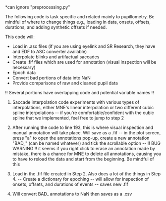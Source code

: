 *can ignore "preprocessing.py"

The following code is task specific and related mainly to pupillometry. Be mindful of where to change things e.g., loading in data, onsets, offsets, durations, and adding synthetic offsets if needed.

This code will:
- Load in .asc files (if you are using eyelink and SR Research, they have and EDF to ASC converter available)
- Interpolate blinks and artifactual saccades
- Create .fif files which are used for annotation (visual inspection will be necessary)
- Epoch data
- Convert bad portions of data into NaN
- Provide comparisons of raw and cleaned pupil data


!! Several portions have overlapping code and potential variable names !! 


1) Saccade interpolation code experiments with various types of interpolations, either MNE's linear interpolation or two different cubic spline interpolations
     -- if you're comfortable/confident with the cubic spline that we implemented, feel free to jump to step 2

2) After running the code to line 193, this is where visual inspection and manual annotation will take place. Will save as a .fif
     -- in the plot screen, press "a" to open the annotations pop-up, create a new annotation "BAD_" (can be named whatever) and tick the scrollable option
     -- !! BUG WARNING !! it seems if you right click to erase an annotation made by mistake, there is a chance for MNE to delete all annotations, causing you to have to reload the data and start from the beginning. Be mindful of this

3) Load in the .fif file created in Step 2. Also does a lot of the things in Step 4.
     -- Create a dictionary for epoching
     -- will allow for inspection of onsets, offsets, and durations of events
     -- saves new .fif

4) Will convert BAD_ annotations to NaN then saves as a .csv
